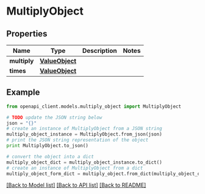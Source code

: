 # MultiplyObject


## Properties
Name | Type | Description | Notes
------------ | ------------- | ------------- | -------------
**multiply** | [**ValueObject**](ValueObject.md) |  | 
**times** | [**ValueObject**](ValueObject.md) |  | 

## Example

```python
from openapi_client.models.multiply_object import MultiplyObject

# TODO update the JSON string below
json = "{}"
# create an instance of MultiplyObject from a JSON string
multiply_object_instance = MultiplyObject.from_json(json)
# print the JSON string representation of the object
print MultiplyObject.to_json()

# convert the object into a dict
multiply_object_dict = multiply_object_instance.to_dict()
# create an instance of MultiplyObject from a dict
multiply_object_form_dict = multiply_object.from_dict(multiply_object_dict)
```
[[Back to Model list]](../README.md#documentation-for-models) [[Back to API list]](../README.md#documentation-for-api-endpoints) [[Back to README]](../README.md)


